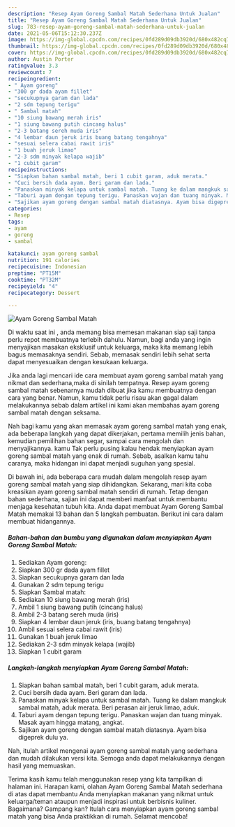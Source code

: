```yaml
---
description: "Resep Ayam Goreng Sambal Matah Sederhana Untuk Jualan"
title: "Resep Ayam Goreng Sambal Matah Sederhana Untuk Jualan"
slug: 783-resep-ayam-goreng-sambal-matah-sederhana-untuk-jualan
date: 2021-05-06T15:12:30.237Z
image: https://img-global.cpcdn.com/recipes/0fd289d09db3920d/680x482cq70/ayam-goreng-sambal-matah-foto-resep-utama.jpg
thumbnail: https://img-global.cpcdn.com/recipes/0fd289d09db3920d/680x482cq70/ayam-goreng-sambal-matah-foto-resep-utama.jpg
cover: https://img-global.cpcdn.com/recipes/0fd289d09db3920d/680x482cq70/ayam-goreng-sambal-matah-foto-resep-utama.jpg
author: Austin Porter
ratingvalue: 3.3
reviewcount: 7
recipeingredient:
- " Ayam goreng"
- "300 gr dada ayam fillet"
- "secukupnya garam dan lada"
- "2 sdm tepung terigu"
- " Sambal matah"
- "10 siung bawang merah iris"
- "1 siung bawang putih cincang halus"
- "2-3 batang sereh muda iris"
- "4 lembar daun jeruk iris buang batang tengahnya"
- "sesuai selera cabai rawit iris"
- "1 buah jeruk limao"
- "2-3 sdm minyak kelapa wajib"
- "1 cubit garam"
recipeinstructions:
- "Siapkan bahan sambal matah, beri 1 cubit garam, aduk merata."
- "Cuci bersih dada ayam. Beri garam dan lada."
- "Panaskan minyak kelapa untuk sambal matah. Tuang ke dalam mangkuk sambal matah, aduk merata. Beri perasan air jeruk limao, aduk."
- "Taburi ayam dengan tepung terigu. Panaskan wajan dan tuang minyak. Masak ayam hingga matang, angkat."
- "Sajikan ayam goreng dengan sambal matah diatasnya. Ayam bisa digeprek dulu ya."
categories:
- Resep
tags:
- ayam
- goreng
- sambal

katakunci: ayam goreng sambal 
nutrition: 191 calories
recipecuisine: Indonesian
preptime: "PT15M"
cooktime: "PT32M"
recipeyield: "4"
recipecategory: Dessert

---
```



![Ayam Goreng Sambal Matah](https://img-global.cpcdn.com/recipes/0fd289d09db3920d/680x482cq70/ayam-goreng-sambal-matah-foto-resep-utama.jpg)

Di waktu  saat ini , anda memang bisa memesan makanan siap saji tanpa perlu repot membuatnya terlebih dahulu. Namun, bagi anda yang ingin menyajikan masakan eksklusif untuk keluarga, maka kita memang lebih bagus memasaknya sendiri. Sebab, memasak sendiri lebih sehat serta dapat menyesuaikan dengan kesukaan keluarga.

Jika anda lagi mencari ide cara membuat ayam goreng sambal matah yang nikmat dan sederhana,maka di sinilah tempatnya. Resep ayam goreng sambal matah  sebenarnya mudah dibuat jika kamu membuatnya dengan cara yang benar. Namun, kamu tidak perlu risau akan gagal dalam melakukannya 
sebab dalam artikel ini kami akan membahas ayam goreng sambal matah dengan seksama.  



Nah bagi kamu yang akan memasak ayam goreng sambal matah yang enak, ada beberapa langkah yang dapat dikerjakan, pertama memilih jenis bahan, kemudian pemilihan bahan segar, sampai cara mengolah dan menyajikannya. kamu Tak perlu pusing kalau hendak menyiapkan ayam goreng sambal matah yang enak di rumah. Sebab, asalkan kamu  tahu caranya, maka hidangan ini dapat menjadi suguhan yang spesial.

Di bawah ini, ada beberapa cara mudah dalam mengolah resep ayam goreng sambal matah yang siap dihidangkan. Sekarang, mari kita coba kreasikan ayam goreng sambal matah sendiri di rumah. Tetap dengan bahan sederhana, sajian ini dapat memberi manfaat untuk membantu menjaga kesehatan tubuh kita. Anda dapat membuat Ayam Goreng Sambal Matah memakai 13 bahan dan 5 langkah pembuatan. Berikut ini cara dalam membuat hidangannya.

<!--inarticleads1-->

##### Bahan-bahan dan bumbu yang digunakan dalam menyiapkan Ayam Goreng Sambal Matah:

1. Sediakan  Ayam goreng:
1. Siapkan 300 gr dada ayam fillet
1. Siapkan secukupnya garam dan lada
1. Gunakan 2 sdm tepung terigu
1. Siapkan  Sambal matah:
1. Sediakan 10 siung bawang merah (iris)
1. Ambil 1 siung bawang putih (cincang halus)
1. Ambil 2-3 batang sereh muda (iris)
1. Siapkan 4 lembar daun jeruk (iris, buang batang tengahnya)
1. Ambil sesuai selera cabai rawit (iris)
1. Gunakan 1 buah jeruk limao
1. Sediakan 2-3 sdm minyak kelapa (wajib)
1. Siapkan 1 cubit garam




<!--inarticleads2-->

##### Langkah-langkah menyiapkan Ayam Goreng Sambal Matah:

1. Siapkan bahan sambal matah, beri 1 cubit garam, aduk merata.
1. Cuci bersih dada ayam. Beri garam dan lada.
1. Panaskan minyak kelapa untuk sambal matah. Tuang ke dalam mangkuk sambal matah, aduk merata. Beri perasan air jeruk limao, aduk.
1. Taburi ayam dengan tepung terigu. Panaskan wajan dan tuang minyak. Masak ayam hingga matang, angkat.
1. Sajikan ayam goreng dengan sambal matah diatasnya. Ayam bisa digeprek dulu ya.




Nah, itulah artikel mengenai  ayam goreng sambal matah  yang sederhana dan mudah dilakukan versi kita. Semoga anda dapat melakukannya dengan hasil yang memuaskan. 

Terima kasih kamu telah menggunakan resep yang kita tampilkan di halaman ini. Harapan kami, olahan  Ayam Goreng Sambal Matah sederhana di atas dapat membantu Anda menyiapkan makanan yang nikmat untuk keluarga/teman ataupun menjadi inspirasi untuk berbisnis kuliner. Bagaimana? Gampang kan? Itulah cara menyiapkan ayam goreng sambal matah yang bisa Anda praktikkan di rumah. Selamat mencoba!

